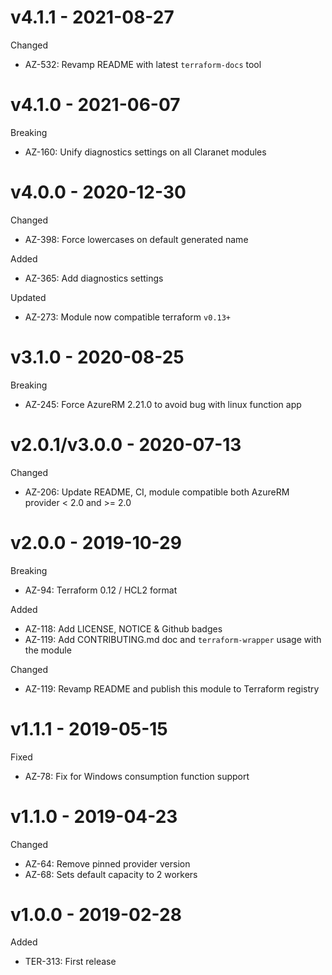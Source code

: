 # v4.1.1 - 2021-08-27

Changed
  * AZ-532: Revamp README with latest `terraform-docs` tool

# v4.1.0 - 2021-06-07

Breaking
  * AZ-160: Unify diagnostics settings on all Claranet modules

# v4.0.0 - 2020-12-30

Changed
  * AZ-398: Force lowercases on default generated name

Added
  * AZ-365: Add diagnostics settings

Updated
  * AZ-273: Module now compatible terraform `v0.13+`

# v3.1.0 - 2020-08-25

Breaking
  * AZ-245: Force AzureRM 2.21.0 to avoid bug with linux function app
  

# v2.0.1/v3.0.0 - 2020-07-13

Changed
  * AZ-206: Update README, CI, module compatible both AzureRM provider < 2.0 and >= 2.0

# v2.0.0 - 2019-10-29

Breaking
  * AZ-94: Terraform 0.12 / HCL2 format

Added
  * AZ-118: Add LICENSE, NOTICE & Github badges
  * AZ-119: Add CONTRIBUTING.md doc and `terraform-wrapper` usage with the module

Changed
  * AZ-119: Revamp README and publish this module to Terraform registry

# v1.1.1 - 2019-05-15

Fixed
  * AZ-78: Fix for Windows consumption function support

# v1.1.0 - 2019-04-23

Changed
  * AZ-64: Remove pinned provider version
  * AZ-68: Sets default capacity to 2 workers

# v1.0.0 - 2019-02-28

Added
  * TER-313: First release

